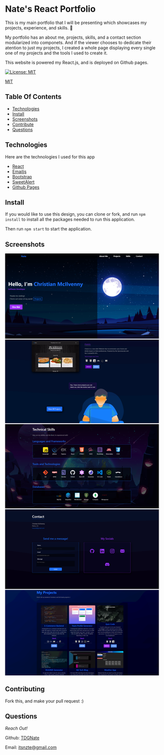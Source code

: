 # Nate's React Portfolio

This is my main portfolio that I will be presenting which showcases my projects, experience, and skills. 🙂

My portfolio has an about me, projects, skills, and a contact section modularized into componets. And if the viewer chooses to dedicate their atention to just my projects, I created a whole page displaying every single one of my projects and the tools I used to create it.

This website is powered my React.js, and is deployed on Github pages.

[![License: MIT](https://img.shields.io/badge/License-MIT-yellow.svg)](https://opensource.org/licenses/MIT)

[MIT](https://choosealicense.com/licenses/mit/)

## Table Of Contents

- [Technologies](#technologies)
- [Install](#install)
- [Screenshots](#screenshots)
- [Contribute](#contributing)
- [Questions](#questions)

## Technologies

Here are the technologies I used for this app

- [React](https://reactjs.org/)
- [Emailjs](https://www.emailjs.com/)
- [Bootstrap](https://getbootstrap.com/)
- [SweetAlert](https://sweetalert.js.org/guides/)
- [Github Pages](https://pages.github.com/)

## Install

If you would like to use this design, you can clone or fork, and run `npm install` to install all the packages needed to run this application.

Then run `npm start` to start the application.

## Screenshots

  <img src="./assets/imgs/hero-section.png" alt="hero section" />
  <img src="./assets/imgs/below-projects-section.png" alt="project section" />
  <img src="./assets/imgs/skills-section.png" alt="skills section" />
  <img src="./assets/imgs/contact-section.png" alt="contact section" />
  <img src="./assets/imgs/projects-page.png" alt="project page" />

## Contributing

Fork this, and make your pull request :)

## Questions

_Reach Out!_

Github: [TDGNate](https://github.com/TDGNate)

Email: itsnzte@gmail.com
